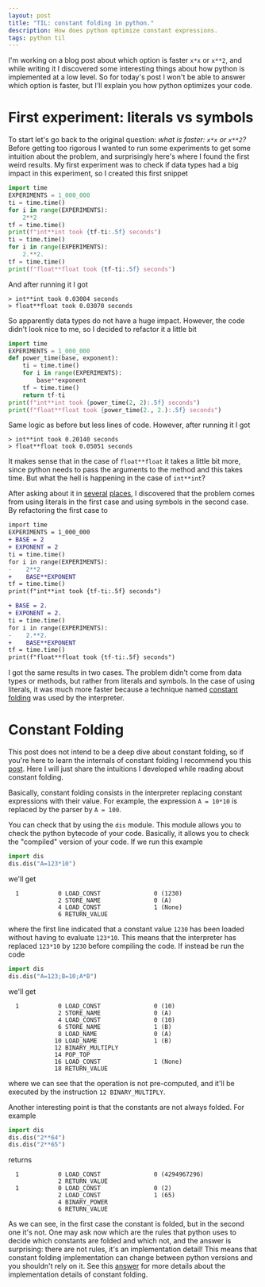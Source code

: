 ```yaml
---
layout: post
title: "TIL: constant folding in python."
description: How does python optimize constant expressions.
tags: python til
---
```


I'm working on a blog post about which option is faster `x*x` or `x**2`, and while writing it I discovered some interesting things about how python is implemented at a low level. So for today's post I won't be able to answer which option is faster, but I'll explain you how python optimizes your code.

# First experiment: literals vs symbols

To start let's go back to the original question: *what is faster: `x*x` or `x**2`?* Before getting too rigorous I wanted to run some experiments to get some intuition about the problem, and surprisingly here's where I found the first weird results. My first experiment was to check if data types had a big impact in this experiment, so I created this first snippet

```python
import time
EXPERIMENTS = 1_000_000
ti = time.time()
for i in range(EXPERIMENTS):
    2**2
tf = time.time()
print(f"int**int took {tf-ti:.5f} seconds")
ti = time.time()
for i in range(EXPERIMENTS):
    2.**2.
tf = time.time()
print(f"float**float took {tf-ti:.5f} seconds")
```

And after running it I got

```console
> int**int took 0.03004 seconds
> float**float took 0.03070 seconds
```

So apparently data types do not have a huge impact. However, the code didn't look nice to me, so I decided to refactor it a little bit 

```python
import time
EXPERIMENTS = 1_000_000
def power_time(base, exponent):
    ti = time.time()
    for i in range(EXPERIMENTS):
        base**exponent
    tf = time.time()
    return tf-ti
print(f"int**int took {power_time(2, 2):.5f} seconds")
print(f"float**float took {power_time(2., 2.):.5f} seconds")
```

Same logic as before but less lines of code. However, after running it I got

```console
> int**int took 0.20140 seconds
> float**float took 0.05051 seconds
```

It makes sense that in the case of `float**float` it takes a little bit more, since python needs to pass the arguments to the method and this takes time. But what the hell is happening in the case of `int**int`?

After asking about it in [several](https://www.reddit.com/r/Python/comments/x99itp/running_something_in_a_method_takes_much_more/) [places](https://stackoverflow.com/questions/73654323), I discovered that the problem comes from using literals in the first case and using symbols in the second case. By refactoring the first case to

```diff
import time
EXPERIMENTS = 1_000_000
+ BASE = 2
+ EXPONENT = 2
ti = time.time()
for i in range(EXPERIMENTS):
-    2**2
+    BASE**EXPONENT
tf = time.time()
print(f"int**int took {tf-ti:.5f} seconds")

+ BASE = 2.
+ EXPONENT = 2.
ti = time.time()
for i in range(EXPERIMENTS):
-    2.**2.
+    BASE**EXPONENT
tf = time.time()
print(f"float**float took {tf-ti:.5f} seconds")
```

I got the same results in two cases. The problem didn't come from data types or methods, but rather from literals and symbols. In the case of using literals, it was much more faster because a technique named [constant folding](https://en.wikipedia.org/wiki/Constant_folding) was used by the interpreter.

# Constant Folding

This post does not intend to be a deep dive about constant folding, so if you're here to learn the internals of constant folding I recommend you this [post](https://arpitbhayani.me/blogs/constant-folding-python). Here I will just share the intuitions I developed while reading about constant folding.

Basically, constant folding consists in the interpreter replacing constant expressions with their value. For example, the expression `A = 10*10` is replaced by the parser by `A = 100`.

You can check that by using the `dis` module. This module allows you to check the python bytecode of your code. Basically, it allows you to check the "compiled" version of your code. If we run this example

```python
import dis
dis.dis("A=123*10")
```

we'll get

```console
  1           0 LOAD_CONST               0 (1230)
              2 STORE_NAME               0 (A)
              4 LOAD_CONST               1 (None)
              6 RETURN_VALUE
```

where the first line indicated that a constant value `1230` has been loaded without having to evaluate `123*10`. This means that the interpreter has replaced `123*10` by `1230` before compiling the code. If instead be run the code

```python
import dis
dis.dis("A=123;B=10;A*B")
```

we'll get

```console
  1           0 LOAD_CONST               0 (10)
              2 STORE_NAME               0 (A)
              4 LOAD_CONST               0 (10)
              6 STORE_NAME               1 (B)
              8 LOAD_NAME                0 (A)
             10 LOAD_NAME                1 (B)
             12 BINARY_MULTIPLY
             14 POP_TOP
             16 LOAD_CONST               1 (None)
             18 RETURN_VALUE
```

where we can see that the operation is not pre-computed, and it'll be executed by the instruction `12 BINARY_MULTIPLY`.

Another interesting point is that the constants are not always folded. For example

```python
import dis
dis.dis("2**64")
dis.dis("2**65")
```

returns

```console
  1           0 LOAD_CONST               0 (4294967296)
              2 RETURN_VALUE
  1           0 LOAD_CONST               0 (2)
              2 LOAD_CONST               1 (65)
              4 BINARY_POWER
              6 RETURN_VALUE
```

As we can see, in the first case the constant is folded, but in the second one it's not. One may ask now which are the rules that python uses to decide which constants are folded and which not, and the answer is surprising: there are not rules, it's an implementation detail! This means that constant folding implementation can change between python versions and you shouldn't rely on it. See this [answer](https://stackoverflow.com/a/55945088/6333517) for more details about the implementation details of constant folding.
